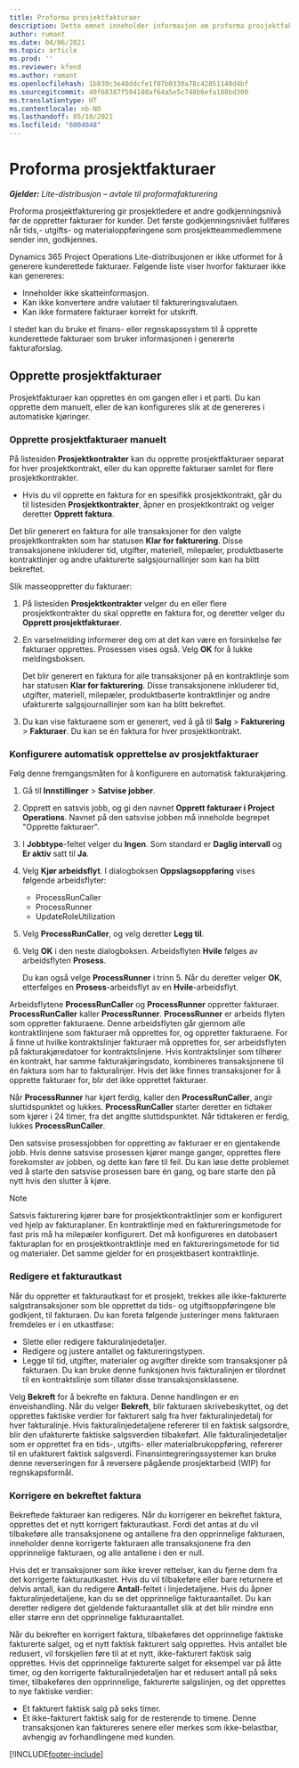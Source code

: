 ```yaml
---
title: Proforma prosjektfakturaer
description: Dette emnet inneholder informasjon om proforma prosjektfakturaer i Project Operations.
author: rumant
ms.date: 04/06/2021
ms.topic: article
ms.prod: ''
ms.reviewer: kfend
ms.author: rumant
ms.openlocfilehash: 1b839c3e40ddcfe1f07b0330a78c42851140d4bf
ms.sourcegitcommit: 40f68387f594180af64a5e5c748b6efa188bd300
ms.translationtype: HT
ms.contentlocale: nb-NO
ms.lasthandoff: 05/10/2021
ms.locfileid: "6004048"
---
```

# <a name="proforma-project-pnvoices"></a>Proforma prosjektfakturaer

_**Gjelder:** Lite-distribusjon – avtale til proformafakturering_

Proforma prosjektfakturering gir prosjektledere et andre godkjenningsnivå før de oppretter fakturaer for kunder. Det første godkjenningsnivået fullføres når tids,- utgifts- og materialoppføringene som prosjektteammedlemmene sender inn, godkjennes.

Dynamics 365 Project Operations Lite-distribusjonen er ikke utformet for å generere kunderettede fakturaer. Følgende liste viser hvorfor fakturaer ikke kan genereres:

- Inneholder ikke skatteinformasjon.
- Kan ikke konvertere andre valutaer til faktureringsvalutaen.
- Kan ikke formatere fakturaer korrekt for utskrift.

I stedet kan du bruke et finans- eller regnskapssystem til å opprette kunderettede fakturaer som bruker informasjonen i genererte fakturaforslag.

## <a name="creating-project-invoices"></a>Opprette prosjektfakturaer

Prosjektfakturaer kan opprettes én om gangen eller i et parti. Du kan opprette dem manuelt, eller de kan konfigureres slik at de genereres i automatiske kjøringer.

### <a name="manually-create-project-invoices"></a>Opprette prosjektfakturaer manuelt 

På listesiden **Prosjektkontrakter** kan du opprette prosjektfakturaer separat for hver prosjektkontrakt, eller du kan opprette fakturaer samlet for flere prosjektkontrakter.

   - Hvis du vil opprette en faktura for en spesifikk prosjektkontrakt, går du til listesiden **Prosjektkontrakter**, åpner en prosjektkontrakt og velger deretter **Opprett faktura**.

   Det blir generert en faktura for alle transaksjoner for den valgte prosjektkontrakten som har statusen **Klar for fakturering**. Disse transaksjonene inkluderer tid, utgifter, materiell, milepæler, produktbaserte kontraktlinjer og andre ufakturerte salgsjournallinjer som kan ha blitt bekreftet.

Slik masseoppretter du fakturaer:

1. På listesiden **Prosjektkontrakter** velger du en eller flere prosjektkontrakter du skal opprette en faktura for, og deretter velger du **Opprett prosjektfakturaer**.
2. En varselmelding informerer deg om at det kan være en forsinkelse før fakturaer opprettes. Prosessen vises også. Velg **OK** for å lukke meldingsboksen.

   Det blir generert en faktura for alle transaksjoner på en kontraktlinje som har statusen **Klar for fakturering**. Disse transaksjonene inkluderer tid, utgifter, materiell, milepæler, produktbaserte kontraktlinjer og andre ufakturerte salgsjournallinjer som kan ha blitt bekreftet.

3. Du kan vise fakturaene som er generert, ved å gå til **Salg** \> **Fakturering** \> **Fakturaer**. Du kan se én faktura for hver prosjektkontrakt.

### <a name="set-up-automated-creation-of-project-invoices"></a>Konfigurere automatisk opprettelse av prosjektfakturaer 

Følg denne fremgangsmåten for å konfigurere en automatisk fakturakjøring.

1. Gå til **Innstillinger** \> **Satvise jobber**.
2. Opprett en satsvis jobb, og gi den navnet **Opprett fakturaer i Project Operations**. Navnet på den satsvise jobben må inneholde begrepet "Opprette fakturaer".
3. I **Jobbtype**-feltet velger du **Ingen**. Som standard er **Daglig intervall** og **Er aktiv** satt til **Ja**.
4. Velg **Kjør arbeidsflyt**. I dialogboksen **Oppslagsoppføring** vises følgende arbeidsflyter:

    - ProcessRunCaller
    - ProcessRunner
    - UpdateRoleUtilization

5. Velg **ProcessRunCaller**, og velg deretter **Legg til**.
6. Velg **OK** i den neste dialogboksen. Arbeidsflyten **Hvile** følges av arbeidsflyten **Prosess**.

    Du kan også velge **ProcessRunner** i trinn 5. Når du deretter velger **OK**, etterfølges en **Prosess**-arbeidsflyt av en **Hvile**-arbeidsflyt.

Arbeidsflytene **ProcessRunCaller** og **ProcessRunner** oppretter fakturaer. **ProcessRunCaller** kaller **ProcessRunner**. **ProcessRunner** er arbeids flyten som oppretter fakturaene. Denne arbeidsflyten går gjennom alle kontraktlinjene som fakturaer må opprettes for, og oppretter fakturaene. For å finne ut hvilke kontraktslinjer fakturaer må opprettes for, ser arbeidsflyten på fakturakjøredatoer for kontraktslinjene. Hvis kontraktslinjer som tilhører én kontrakt, har samme fakturakjøringsdato, kombineres transaksjonene til én faktura som har to fakturalinjer. Hvis det ikke finnes transaksjoner for å opprette fakturaer for, blir det ikke opprettet fakturaer.

Når **ProcessRunner** har kjørt ferdig, kaller den **ProcessRunCaller**, angir sluttidspunktet og lukkes. **ProcessRunCaller** starter deretter en tidtaker som kjører i 24 timer, fra det angitte sluttidspunktet. Når tidtakeren er ferdig, lukkes **ProcessRunCaller**.

Den satsvise prosessjobben for oppretting av fakturaer er en gjentakende jobb. Hvis denne satsvise prosessen kjører mange ganger, opprettes flere forekomster av jobben, og dette kan føre til feil. Du kan løse dette problemet ved å starte den satsvise prosessen bare én gang, og bare starte den på nytt hvis den slutter å kjøre.

> [!NOTE]
> Satsvis fakturering kjører bare for prosjektkontraktlinjer som er konfigurert ved hjelp av fakturaplaner. En kontraktlinje med en faktureringsmetode for fast pris må ha milepæler konfigurert. Det må konfigureres en datobasert fakturaplan for en prosjektkontraktlinje med en faktureringsmetode for tid og materialer. Det samme gjelder for en prosjektbasert kontraktlinje.      
 
### <a name="edit-a-draft-invoice"></a>Redigere et fakturautkast

Når du oppretter et fakturautkast for et prosjekt, trekkes alle ikke-fakturerte salgstransaksjoner som ble opprettet da tids- og utgiftsoppføringene ble godkjent, til fakturaen. Du kan foreta følgende justeringer mens fakturaen fremdeles er i en utkastfase:

- Slette eller redigere fakturalinjedetaljer.
- Redigere og justere antallet og faktureringstypen.
- Legge til tid, utgifter, materialer og avgifter direkte som transaksjoner på fakturaen. Du kan bruke denne funksjonen hvis fakturalinjen er tilordnet til en kontraktslinje som tillater disse transaksjonsklassene.

Velg **Bekreft** for å bekrefte en faktura. Denne handlingen er en énveishandling. Når du velger **Bekreft**, blir fakturaen skrivebeskyttet, og det opprettes faktiske verdier for fakturert salg fra hver fakturalinjedetalj for hver fakturalinje. Hvis fakturalinjedetaljene refererer til en faktisk salgsordre, blir den ufakturerte faktiske salgsverdien tilbakeført. Alle fakturalinjedetaljer som er opprettet fra en tids-, utgifts- eller materialbrukoppføring, refererer til en ufakturert faktisk salgsverdi. Finansintegreringssystemer kan bruke denne reverseringen for å reversere pågående prosjektarbeid (WIP) for regnskapsformål.

### <a name="correct-a-confirmed-invoice"></a>Korrigere en bekreftet faktura

Bekreftede fakturaer kan redigeres. Når du korrigerer en bekreftet faktura, opprettes det et nytt korrigert fakturautkast. Fordi det antas at du vil tilbakeføre alle transaksjonene og antallene fra den opprinnelige fakturaen, inneholder denne korrigerte fakturaen alle transaksjonene fra den opprinnelige fakturaen, og alle antallene i den er null.

Hvis det er transaksjoner som ikke krever rettelser, kan du fjerne dem fra det korrigerte fakturautkastet. Hvis du vil tilbakeføre eller bare returnere et delvis antall, kan du redigere **Antall**-feltet i linjedetaljene. Hvis du åpner fakturalinjedetaljene, kan du se det opprinnelige fakturaantallet. Du kan deretter redigere det gjeldende fakturaantallet slik at det blir mindre enn eller større enn det opprinnelige fakturaantallet.

Når du bekrefter en korrigert faktura, tilbakeføres det opprinnelige faktiske fakturerte salget, og et nytt faktisk fakturert salg opprettes. Hvis antallet ble redusert, vil forskjellen føre til at et nytt, ikke-fakturert faktisk salg opprettes. Hvis det opprinnelige fakturerte salget for eksempel var på åtte timer, og den korrigerte fakturalinjedetaljen har et redusert antall på seks timer, tilbakeføres den opprinnelige, fakturerte salgslinjen, og det opprettes to nye faktiske verdier:

- Et fakturert faktisk salg på seks timer.
- Et ikke-fakturert faktisk salg for de resterende to timene. Denne transaksjonen kan faktureres senere eller merkes som ikke-belastbar, avhengig av forhandlingene med kunden.



[!INCLUDE[footer-include](../../includes/footer-banner.md)]
